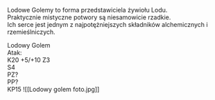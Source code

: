 Lodowe Golemy to forma przedstawiciela żywiołu Lodu.  
Praktycznie mistyczne potwory są niesamowicie rzadkie.  
Ich serce jest jednym z najpotężniejszych składników alchemicznych i rzemieślniczych.

Lodowy Golem  
Atak:  
K20 +5/+10 Z3  
S4  
PZ?  
PP?  
KP15
![[Lodowy golem foto.jpg]]